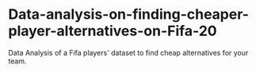# Data-analysis-on-finding-cheaper-player-alternatives-on-Fifa-20
Data Analysis of a Fifa players' dataset to find cheap alternatives for your team.
